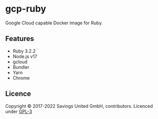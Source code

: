 # gcp-ruby
Google Cloud capable Docker image for Ruby.

## Features

- Ruby 3.2.2
- Node.js v17
- gcloud
- Bundler
- Yarn
- Chrome

## Licence

Copyright © 2017-2022 Savings United GmbH, contributors. Licenced under [GPL-3](https://github.com/pcvg/gcp-ruby/blob/master/LICENSE)
